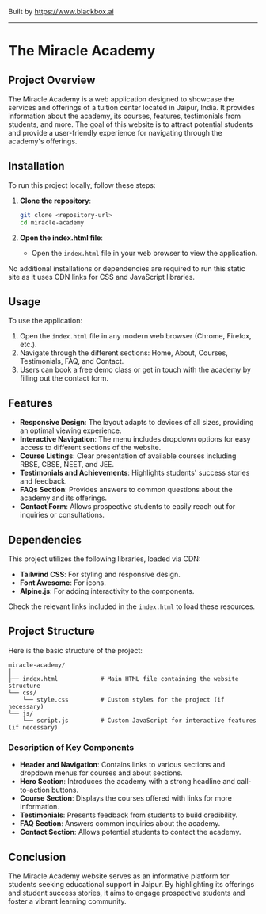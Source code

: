 
Built by https://www.blackbox.ai

---

# The Miracle Academy

## Project Overview
The Miracle Academy is a web application designed to showcase the services and offerings of a tuition center located in Jaipur, India. It provides information about the academy, its courses, features, testimonials from students, and more. The goal of this website is to attract potential students and provide a user-friendly experience for navigating through the academy's offerings.

## Installation
To run this project locally, follow these steps:

1. **Clone the repository**:
   ```bash
   git clone <repository-url>
   cd miracle-academy
   ```

2. **Open the index.html file**:
   - Open the `index.html` file in your web browser to view the application.

No additional installations or dependencies are required to run this static site as it uses CDN links for CSS and JavaScript libraries.

## Usage
To use the application:

1. Open the `index.html` file in any modern web browser (Chrome, Firefox, etc.).
2. Navigate through the different sections: Home, About, Courses, Testimonials, FAQ, and Contact.
3. Users can book a free demo class or get in touch with the academy by filling out the contact form.

## Features
- **Responsive Design**: The layout adapts to devices of all sizes, providing an optimal viewing experience.
- **Interactive Navigation**: The menu includes dropdown options for easy access to different sections of the website.
- **Course Listings**: Clear presentation of available courses including RBSE, CBSE, NEET, and JEE.
- **Testimonials and Achievements**: Highlights students' success stories and feedback.
- **FAQs Section**: Provides answers to common questions about the academy and its offerings.
- **Contact Form**: Allows prospective students to easily reach out for inquiries or consultations.

## Dependencies
This project utilizes the following libraries, loaded via CDN:
- **Tailwind CSS**: For styling and responsive design.
- **Font Awesome**: For icons.
- **Alpine.js**: For adding interactivity to the components.

Check the relevant links included in the `index.html` to load these resources.

## Project Structure
Here is the basic structure of the project:

```
miracle-academy/
│
├── index.html            # Main HTML file containing the website structure
└── css/
    └── style.css         # Custom styles for the project (if necessary)
└── js/
    └── script.js         # Custom JavaScript for interactive features (if necessary)
```

### Description of Key Components
- **Header and Navigation**: Contains links to various sections and dropdown menus for courses and about sections.
- **Hero Section**: Introduces the academy with a strong headline and call-to-action buttons.
- **Course Section**: Displays the courses offered with links for more information.
- **Testimonials**: Presents feedback from students to build credibility.
- **FAQ Section**: Answers common inquiries about the academy.
- **Contact Section**: Allows potential students to contact the academy.

## Conclusion
The Miracle Academy website serves as an informative platform for students seeking educational support in Jaipur. By highlighting its offerings and student success stories, it aims to engage prospective students and foster a vibrant learning community.